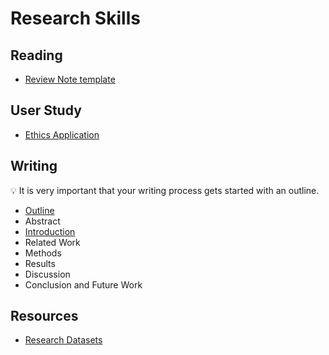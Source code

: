 # Research Skills

## Reading

- [Review Note template](../templates/review-note.md)

## User Study

- [Ethics Application](user-study/ethics-application.md)

## Writing

:bulb: It is very important that your writing process gets started with an outline.

- [Outline](writing-outline.md)
- Abstract
- [Introduction](writing-introduction.md)
- Related Work
- Methods
- Results
- Discussion
- Conclusion and Future Work

## Resources

- [Research Datasets](datasets.md)
